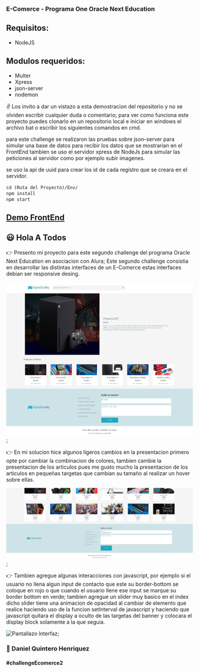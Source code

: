 ### E-Comerce - Programa One Oracle Next Education

## Requisitos:

- NodeJS
    
## Modulos requeridos:

- Multer
- Xpress
- json-server
- nodemon

:v: Los invito a dar un vistazo a esta demostracion del repositorio y no se olviden escribir cualquier duda o comentario; para ver como funciona este proyecto puedes clonarlo en un repositorio local e iniciar en windows el archivo bat o escribir los siguientes comandos en cmd.

para este challenge se realizaron las pruebas sobre json-server para simular una base de datos para recibir los datos que se mostrarian en el FrontEnd tambien se uso el servidor xpress de NodeJs para simular las peticiones al servidor como por ejemplo subir imagenes.

se uso la api de uuid para crear los id de cada registro que se creara en el servidor.

```
cd (Ruta del Proyecto)/Env/
npm install
npm start
```

## [Demo FrontEnd](https://danielo27.github.io/E-Comerce-Alura-Challenge-Oracle-Next-Education--/)

## :smiley: Hola A Todos

:point_right: Presento mi proyecto para este segundo challenge del programa Oracle Next Education en asociacion con Alura; Este segundo challenge consistia en desarrollar las distintas interfaces de un E-Comerce estas interfaces debian ser responsive desing.

![Pantallazo Interfaz Vista Productos](./Demo__5.png);

:point_right: En mi solucion hice algunos ligeros cambios en la presentacion primero opte por cambiar la combinacion de colores, tambien cambie la presentacion de los articulos pues me gusto mucho la presentacion de los articulos en pequeñas targetas que cambian su tamaño al realizar un hover sobre ellas.

![Pantallazo Interfaz Contactanos](./Demo__2.png);

:point_right: Tambien agregue algunas interacciones con javascript, por ejemplo si el usuario no llena algun input de contacto que este su border-bottom se coloque en rojo o que cuando el usuario llene ese input se marque su border bottom en verde;
tambien agregue un slider muy basico en el index dicho slider tiene una animacion de opacidad al cambiar de elemento que realice haciendo uso de la funcion setInterval de javascript y haciendo que javascript quitara el display a oculto de las targetas del banner y colocara el display block solamente a la que seguia.

![Pantallazo Interfaz](./Demo.png);

### :muscle: Daniel Quintero Henriquez

#### #challengeEcomerce2
